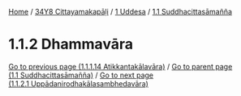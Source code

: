 
[Home](/) / [34Y8 Cittayamakapāḷi](../../../34Y8.md) / [1 Uddesa](../../1.md) / [1.1 Suddhacittasāmañña](../1.1.md)

# 1.1.2 Dhammavāra


[Go to previous page (1.1.1.14 Atikkantakālavāra)](1.1.1/1.1.1.14.md) / [Go to parent page (1.1 Suddhacittasāmañña)](../1.1.md) / [Go to next page (1.1.2.1 Uppādanirodhakālasambhedavāra)](1.1.2/1.1.2.1.md)


